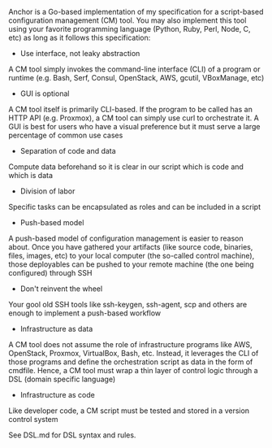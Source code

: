 Anchor is a Go-based implementation of my specification for a script-based configuration management (CM) tool. You may also implement this tool using your favorite programming language (Python, Ruby, Perl, Node, C, etc) as long as it follows this specification:

- Use interface, not leaky abstraction

A CM tool simply invokes the command-line interface (CLI) of a program or runtime (e.g. Bash, Serf, Consul, OpenStack, AWS, gcutil, VBoxManage, etc)

- GUI is optional

A CM tool itself is primarily CLI-based. If the program to be called has an HTTP API (e.g. Proxmox), a CM tool can simply use curl to orchestrate it. A GUI is best for users who have a visual preference but it must serve a large percentage of common use cases

- Separation of code and data

Compute data beforehand so it is clear in our script which is code and which is data

- Division of labor

Specific tasks can be encapsulated as roles and can be included in a script

- Push-based model

A push-based model of configuration management is easier to reason about. Once you have gathered your artifacts (like source code, binaries, files, images, etc) to your local computer (the so-called control machine), those deployables can be pushed to your remote machine (the one being configured) through SSH

- Don't reinvent the wheel

Your gool old SSH tools like ssh-keygen, ssh-agent, scp and others are enough to implement a push-based workflow

- Infrastructure as data

A CM tool does not assume the role of infrastructure programs like AWS, OpenStack, Proxmox, VirtualBox, Bash, etc. Instead, it leverages the CLI of those programs and define the orchestration script as data in the form of cmdfile. Hence, a CM tool must wrap a thin layer of control logic through a DSL (domain specific language)

- Infrastructure as code

Like developer code, a CM script must be tested and stored in a version control system


See DSL.md for DSL syntax and rules.


